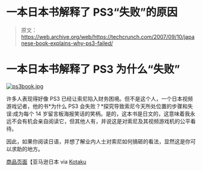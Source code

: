 # 一本日本书解释了 PS3“失败”的原因

> 原文：<https://web.archive.org/web/https://techcrunch.com/2007/09/10/japanese-book-explains-why-ps3-failed/>

# 一本日本书解释了 PS3 为什么“失败”

[![ps3book.jpg](img/3deb30afa67d5fdd666c42cdab5f2396.png)](https://web.archive.org/web/20221007191943/https://beta.techcrunch.com/wp-content/uploads/2007/09/ps3book.jpg "ps3book.jpg")

许多人表现得好像 PS3 已经让索尼陷入财务困境。但不是这个人，一个日本视频游戏记者，他的书*为什么 PS3 会失败？*探究导致索尼今天所处位置的步骤和失误:成为每个 14 岁留言板海报笑话的笑柄。是的，这本书是日文的，这意味着我永远不会有机会亲自阅读它，但其他人有，并说这是对索尼及其视频游戏机的公平看待。

因此，如果你阅读日语，并想了解业内人士对索尼如何搞砸的看法，显然这是你可以求助的地方。

[商品页面](https://web.archive.org/web/20221007191943/http://www.amazon.co.jp/dp/4883806812)【亚马逊日本 via [Kotaku](https://web.archive.org/web/20221007191943/http://kotaku.com/gaming/paper-stuff/new-japanese-book-asks-why-ps3-failed-297947.php)
